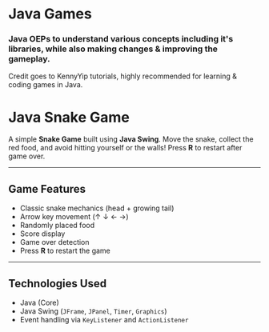 # Java Games

### Java OEPs to understand various concepts including it's libraries, while also making changes & improving the gameplay.
Credit goes to KennyYip tutorials, highly recommended for learning & coding games in Java.

# Java Snake Game

A simple **Snake Game** built using **Java Swing**. Move the snake, collect the red food, and avoid hitting yourself or the walls! Press **R** to restart after game over.

---

## Game Features

- Classic snake mechanics (head + growing tail)
- Arrow key movement (↑ ↓ ← →)
- Randomly placed food
- Score display
- Game over detection
- Press **R** to restart the game

---

## Technologies Used

- Java (Core)
- Java Swing (`JFrame`, `JPanel`, `Timer`, `Graphics`)
- Event handling via `KeyListener` and `ActionListener`

